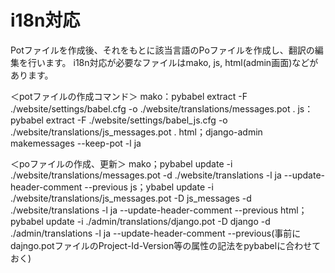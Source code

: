 # i18n対応

Potファイルを作成後、それをもとに該当言語のPoファイルを作成し、翻訳の編集を行います。
i18n対応が必要なファイルはmako, js, html(admin画面)などがあります。

＜potファイルの作成コマンド＞
mako：pybabel extract -F ./website/settings/babel.cfg -o ./website/translations/messages.pot .
js：pybabel extract -F ./website/settings/babel_js.cfg -o ./website/translations/js_messages.pot .
html；django-admin makemessages --keep-pot -l ja

＜poファイルの作成、更新＞
mako；pybabel update -i ./website/translations/messages.pot -d ./website/translations -l ja --update-header-comment --previous
js；ybabel update -i ./website/translations/js_messages.pot -D js_messages -d ./website/translations -l ja --update-header-comment --previous
html；pybabel update -i ./admin/translations/django.pot -D django -d ./admin/translations -l ja --update-header-comment --previous(事前にdajngo.potファイルのProject-Id-Version等の属性の記法をpybabelに合わせておく)
